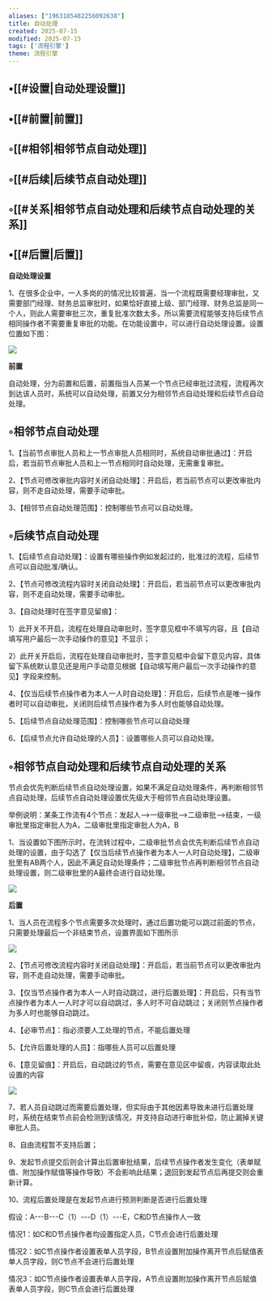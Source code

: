 ```yaml
---
aliases: ["1963185482256092638"]
title: 自动处理
created: 2025-07-15
modified: 2025-07-15
tags: ['流程引擎']
theme: 流程引擎
---
```


## •[[#设置|自动处理设置]]

## •[[#前置|前置]]

## ◦[[#相邻|相邻节点自动处理]]

## ◦[[#后续|后续节点自动处理]]

## ◦[[#关系|相邻节点自动处理和后续节点自动处理的关系]]

## •[[#后置|后置]]

**自动处理设置**

1、在很多企业中，一人多岗的的情况比较普遍，当一个流程既需要经理审批，又需要部门经理、财务总监审批时，如果恰好直接上级、部门经理、财务总监是同一个人，则此人需要审批三次，重复批准次数太多。所以需要流程能够支持后续节点相同操作者不需要重复审批的功能。在功能设置中，可以进行自动处理设置。设置位置如下图：

![](a74a8ddef6fbf8c3e50a63afea529ba4.jpg)

**前置**

自动处理，分为前置和后置，前置指当人员某一个节点已经审批过流程，流程再次到达该人员时，系统可以自动处理，前置又分为相邻节点自动处理和后续节点自动处理。

## ◦相邻节点自动处理

1、【当前节点审批人员和上一节点审批人员相同时，系统自动审批通过】：开启后，若当前节点审批人员和上一节点相同时自动处理，无需重复审批。

2、【节点可修改审批内容时关闭自动处理】：开启后，若当前节点可以更改审批内容，则不走自动处理，需要手动审批。

3、【相邻节点自动处理范围】：控制哪些节点可以自动处理。

## ◦后续节点自动处理

1、【后续节点自动处理】：设置有哪些操作例如发起过的，批准过的流程，后续节点可以自动批准/确认。

2、【节点可修改流程内容时关闭自动处理】：开启后，若当前节点可以更改审批内容，则不走自动处理，需要手动审批。

3、【自动处理时在签字意见留痕】：

1）此开关不开启，流程在处理自动审批时，签字意见框中不填写内容，且【自动填写用户最后一次手动操作的意见】不显示；

2）此开关开启后，流程在处理自动审批时，签字意见框中会留下意见内容，具体留下系统默认意见还是用户手动意见根据【自动填写用户最后一次手动操作的意见】字段来控制。

4、【仅当后续节点操作者为本人一人时自动处理】：开启后，后续节点是唯一操作者时可以自动审批，关闭则后续节点操作者为多人时也能够自动处理。

5、【后续节点自动处理范围】：控制哪些节点可以自动处理

6、【后续节点允许自动处理的人员】：设置哪些人员可以自动处理。

## ◦相邻节点自动处理和后续节点自动处理的关系

节点会优先判断后续节点自动处理设置，如果不满足自动处理条件，再判断相邻节点自动处理，后续节点自动处理设置优先级大于相邻节点自动处理设置。

举例说明：某条工作流有4个节点：发起人—>一级审批——>二级审批—>结束，一级审批里指定审批人为A，二级审批里指定审批人为A，B

1、当设置如下图所示时，在流转过程中，二级审批节点会优先判断后续节点自动处理的设置，由于勾选了【仅当后续节点操作者为本人一人时自动处理】，二级审批里有AB两个人，因此不满足自动处理条件；二级审批节点再判断相邻节点自动处理设置，则二级审批里的A最终会进行自动处理。

![](6e620fde4512de65bc2fc6a9cea78b75.jpg)

**后置**

1、当人员在流程多个节点需要多次处理时，通过后置功能可以跳过前面的节点，只需要处理最后一个非结束节点，设置界面如下图所示

![](1c2cb95e842012f137295272a6c6e52d.jpg)

2、【节点可修改流程内容时关闭自动处理】：开启后，若当前节点可以更改审批内容，则不走自动处理，需要手动审批。

3、【仅当节点操作者为本人一人时自动跳过，进行后置处理】：开启后，只有当节点操作者为本人一人时才可以自动跳过，多人时不可自动跳过；关闭则节点操作者为多人时也能够自动跳过。

4、【必审节点】：指必须要人工处理的节点，不能后置处理

5、【允许后置处理的人员】：指哪些人员可以后置处理

6、【意见留痕】：开启后，自动跳过的节点，需要在意见区中留痕，内容读取此处设置的内容

![](bc5568008bcd8cf3b5a456633d0efb1b.jpg)

7、若人员自动跳过而需要后置处理，但实际由于其他因素导致未进行后置处理时，系统在结束节点前会检测到该情况，并支持自动进行审批补偿，防止漏掉关键审批人员。

8、自由流程暂不支持后置；

9、发起节点提交后则会计算出后置审批结果，后续节点操作者发生变化（表单赋值、附加操作赋值等操作导致）不会影响此结果；退回到发起节点后再提交则会重新计算。

10、流程后置处理是在发起节点进行预测判断是否进行后置处理

假设：A---B---C（1）---D（1）---E，C和D节点操作人一致

情况1：如C和D节点操作者均设置指定人员，C节点会进行后置处理

情况2：如C节点操作者设置表单人员字段，B节点设置附加操作离开节点后赋值表单人员字段，则C节点不会进行后置处理

情况3：如C节点操作者设置表单人员字段，A节点设置附加操作离开节点后赋值表单人员字段，则C节点会进行后置处理